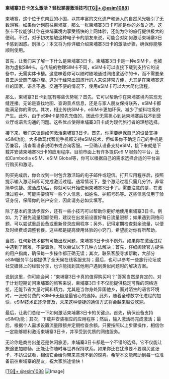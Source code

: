 **柬埔寨3日卡怎么激活？轻松掌握激活技巧[[TG💪+ @esim1088](https://t.me/s/esim1088)]**

柬埔寨，这个位于东南亚的小国，以其丰富的文化遗产和迷人的自然风光吸引了无数游客。如果你计划前往柬埔寨，那么一张柬埔寨3日卡可能是你的必备之选。这张卡不仅能够让你在柬埔寨境内享受畅快的上网体验，还能为你的旅行提供极大的便利。不过，对于初次接触这种电子卡的朋友来说，可能会对如何激活柬埔寨3日卡感到困惑。别担心！本文将为你详细介绍柬埔寨3日卡的激活步骤，确保你能够顺利使用。

首先，让我们来了解一下什么是柬埔寨3日卡。柬埔寨3日卡是一种eSIM卡，也被称为虚拟SIM卡。与传统的物理SIM卡不同，eSIM卡可以直接下载到支持它的设备中，无需实体卡槽。这意味着你可以随时随地通过网络激活你的卡，而不需要亲自去运营商门店办理。这对于经常出国旅行的人来说非常方便，尤其是在柬埔寨这样的国家，语言不通、交通不便的情况下，使用eSIM卡可以大大简化流程。

那么，柬埔寨3日卡到底有哪些优势呢？首先，它可以帮助你在柬埔寨境内实现无缝连接。无论是查找地图、查询景点信息，还是与家人朋友保持联系，eSIM卡都能满足你的需求。其次，相比传统SIM卡，eSIM卡更加环保，减少了塑料垃圾的产生。此外，由于eSIM卡是预先充值的，因此你无需担心到达柬埔寨后找不到营业厅或语言沟通的问题。这些优点使得柬埔寨3日卡成为现代旅行者的理想选择。

接下来，我们来谈谈如何激活柬埔寨3日卡。首先，你需要确保自己的设备支持eSIM功能。大多数现代智能手机都支持eSIM技术，但如果你不确定自己的手机是否兼容，请查看设备说明书或咨询客服。一旦确认设备支持eSIM，接下来就是下载并安装柬埔寨3日卡的应用程序。目前市面上有许多提供eSIM服务的平台，比如Cambodia eSIM、eSIM Global等，你可以根据自己的需求选择合适的平台进行购买和激活。

购买完成后，你会收到一封包含激活码的电子邮件或短信。打开应用程序后，按照提示输入激活码即可完成激活过程。通常情况下，整个激活过程只需几分钟，非常简单快捷。激活成功后，你就可以开始使用柬埔寨3日卡了。需要注意的是，在激活过程中，可能需要填写一些个人信息，如姓名、护照号码等。这些信息仅用于验证身份，保障你的账户安全，因此请务必如实填写。

除了基本的激活步骤外，还有一些小技巧可以帮助你更好地使用柬埔寨3日卡。例如，为了避免流量超额使用，建议在出发前设置好每日流量限额；如果遇到网络问题，可以尝试重启设备或重新登录应用程序；另外，记得定期检查剩余流量，以便及时续费或调整套餐。这些都是提高使用体验的小窍门，希望能对你有所帮助。

当然，任何新技术都有可能出现问题，柬埔寨3日卡也不例外。如果你在激活过程中遇到了困难，不要着急，可以尝试以下几种方法解决：首先，仔细阅读官方提供的用户指南，确保每一步操作都正确无误；其次，联系客服寻求帮助，大部分eSIM服务平台都提供了全天候在线客服支持；最后，也可以参考一些旅行论坛或社交媒体上的经验分享，也许能找到其他用户遇到类似问题时的解决方案。

说到这里，你可能会问：“柬埔寨3日卡真的值得购买吗？”答案当然是肯定的。对于计划短期访问柬埔寨的旅客来说，柬埔寨3日卡不仅能提供稳定可靠的网络连接，还能节省大量时间和精力。尤其是当你身处异国他乡，面对陌生的语言环境时，一张预付费的eSIM卡无疑是最省心的选择。此外，随着全球数字化进程的加快，eSIM技术正逐渐普及，未来这种便捷的通信方式将会越来越受欢迎。

最后，让我们总结一下如何激活柬埔寨3日卡的关键点。首先，确保设备支持eSIM功能；其次，下载并安装相应的应用程序；然后，输入激活码完成激活；最后，根据个人需求设置流量限额并定期检查余额。只要按照以上步骤操作，相信你一定能够顺利激活柬埔寨3日卡，并享受到优质的网络服务。

无论你是商务出差还是休闲旅游，柬埔寨3日卡都是一个不错的选择。它不仅能让旅途更加顺畅，还能让你随时与世界保持联系。如果你还在犹豫要不要购买这张卡，不妨试试看，相信它会给你带来意想不到的惊喜。希望本文能帮助到每一位准备前往柬埔寨的朋友，祝大家旅途愉快！

[[TG💪+ @esim1088](https://t.me/s/esim1088) ![Image](https://i.postimg.cc/4NQfJmqS/Snipaste-2025-05-13-00-14-12.png)]